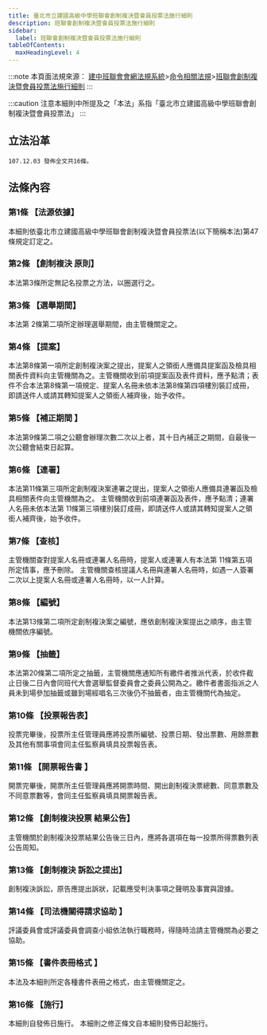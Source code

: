 ```yaml
---
title: 臺北市立建國高級中學班聯會創制複決暨會員投票法施行細則 
description: 班聯會創制複決暨會員投票法施行細則
sidebar:
  label: 班聯會創制複決暨會員投票法施行細則
tableOfContents:
  maxHeadingLevel: 4
---
```


:::note
本頁面法規來源：
[建中班聯會會網法規系統](https://ckhssc.wordpress.com/%e6%b3%95%e8%a6%8f%e7%b3%bb%e7%b5%b1/)\>[命令相關法規](https://ckhssc.wordpress.com/%e6%b3%95%e8%a6%8f%e5%91%bd%e4%bb%a4/)\>[班聯會創制複決暨會員投票法施行細則](https://drive.google.com/file/d/1T2j99gHZ8szOCgmcfwSFT-xMXz7whfUo/view?usp=sharing)
:::

:::caution
注意本細則中所提及之「本法」系指「臺北市立建國高級中學班聯會創制複決暨會員投票法」
:::

## 立法沿革 
```
107.12.03 發佈全文共16條。 
```

## 法條內容

### 第1條 【法源依據】  
本細則依臺北市立建國高級中學班聯會創制複決暨會員投票法(以下簡稱本法)第47條規定訂定之。 

### 第2條 【創制複決 原則】  

本法第3條所定無記名投票之方法，以圈選行之。 

### 第3條 【選舉期間】  

本法第 2條第二項所定辦理選舉期間，由主管機關定之。 

### 第4條 【提案】 

本法第8條第一項所定創制複決案之提出，提案人之領銜人應備具提案函及檢具相關表件資料向主管機關為之。主管機關收到前項提案函及表件資料，應予點清；表件不合本法第8條第一項規定、提案人名冊未依本法第8條第四項樓別裝訂成冊，即請送件人或請其轉知提案人之領銜人補齊後，始予收件。 

### 第5條 【補正期間 】 

本法第9條第二項之公聽會辦理次數二次以上者，其十日內補正之期間，自最後一次公聽會結束日起算。

### 第6條 【連署】 

本法第11條第三項所定創制複決案連署之提出，提案人之領銜人應備具連署函及檢具相關表件向主管機關為之。 主管機關收到前項連署函及表件，應予點清；連署人名冊未依本法第 11條第三項樓別裝訂成冊，即請送件人或請其轉知提案人之領銜人補齊後，始予收件。 

### 第7條 【查核】 

主管機關查對提案人名冊或連署人名冊時，提案人或連署人有本法第 11條第五項所定情事，應予刪除。 主管機關查核提議人名冊與連署人名冊時，如遇一人簽署二次以上提案人名冊或連署人名冊時，以一人計算。 

### 第8條 【編號】 

本法第13條第二項所定創制複決案之編號，應依創制複決案提出之順序，由主管機關依序編號。 

### 第9條 【抽籤】  

本法第20條第二項所定之抽籤，主管機關應通知所有繳件者推派代表，於收件截止日後二日內會同班代大會選舉監督委員會之委員公開為之。繳件者書面指派之人員未到場參加抽籤或雖到場經唱名三次後仍不抽籤者，由主管機關代為抽定。 

### 第10條 【投票報告表】 

投票完畢後，投票所主任管理員應將投票所編號、投票日期、發出票數、用餘票數及其他有關事項會同主任監察員填具投票報告表。 

### 第11條 【開票報告書 】 

開票完畢後，開票所主任管理員應將開票時間、開出創制複決票總數、同意票數及不同意票數等，會同主任監察員填具開票報告表。 

### 第12條 【創制複決投票 結果公告】

主管機關於創制複決投票結果公告後三日內，應將各選項在每一投票所得票數列表公告周知。 

### 第13條 【創制複決 訴訟之提出】 

創制複決訴訟，原告應提出訴狀，記載應受判決事項之聲明及事實與證據。 

### 第14條 【司法機關得請求協助 】 

評議委員會或評議委員會調查小組依法執行職務時，得隨時洽請主管機關為必要之協助。 

### 第15條 【書件表冊格式 】 

本法及本細則所定各種書件表冊之格式，由主管機關定之。 

### 第16條 【施行】 

本細則自發佈日施行。 
本細則之修正條文自本細則發佈日起施行。 